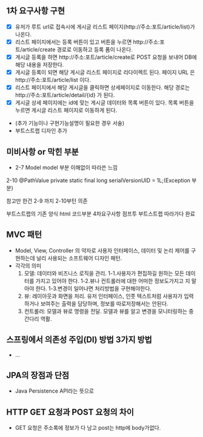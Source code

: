 ## 1차 요구사항 구현
- [X] 유저가 루트 url로 접속시에 게시글 리스트 페이지(http://주소:포트/article/list)가 나온다.
- [X] 리스트 페이지에서는 등록 버튼이 있고 버튼을 누르면 http://주소:포트/article/create 경로로 이동하고 등록 폼이 나온다.
- [X] 게시글 등록을 하면 http://주소:포트/article/create로 POST 요청을 보내어 DB에 해당 내용을 저장한다.
- [X] 게시글 등록이 되면 해당 게시글 리스트 페이지로 리다이렉트 된다. 페이지 URL 은 http://주소:포트/article/list 이다.
- [X] 리스트 페이지에서 해당 게시글을 클릭하면 상세페이지로 이동한다. 해당 경로는 http://주소:포트/article/detail/{id} 가 된다.
- [X] 게시글 상세 페이지에는 id에 맞는 게시글 데이터와 목록 버튼이 있다. 목록 버튼을 누르면 게시글 리스트 페이지로 이동하게 된다.

- (추가 기능이나 구현기능설명이 필요한 경우 서술)
- 부트스트랩 디자인 추가

## 미비사항 or 막힌 부분
- 2-7 Model model 부분 이해없이 따라쓴 느낌

2-10 @PathValue
private static final long serialVersionUID = 1L;(Exception 부분)

참고만 한건 2-9 까지 
2-10부턴 의존 

부트스트랩의 기존 양식 html 코드부분
4차요구사항 점프투 
부트스트랩 따라가다 완료


## MVC 패턴
- Model, View, Controller 의 약자로 사용자 인터페이스, 데이터 및 논리 제어를 구현하는데 널리 사용되는 소프트웨어 디자인 패턴.
- 각각의 의미
  1. 모델: 데이터와 비즈니스 로직을 관리.
    1-1.사용자가 편집하길 원하는 모든 데이터를 가지고 있어야 한다.
    1-2.뷰나 컨트롤러에 대한 어떠한 정보도가지고 지 말아야 한다.
    1-3.변경이 일어나면 처리방법을 구현해야한다.   
  2. 뷰: 레이아웃과 화면을 처리.
     유저 인터페이스, 인풋 텍스트처럼 사용자가 입력하거나 보여주는 출력을 담당하며, 정보를 따로저장해서는 안된다. 
  3. 컨트롤러: 모델과 뷰로 명령을 전달.
    모델과 뷰를 알고 변경을 모니터링하는 중간다리 역활. 

## 스프링에서 의존성 주입(DI) 방법 3가지 방법
- ...

## JPA의 장점과 단점
- Java Persistence API라는 뜻으로  

## HTTP GET 요청과 POST 요청의 차이
- GET 요청은 주소록에 정보가 다 남고 post는 http에 body가없다.  
